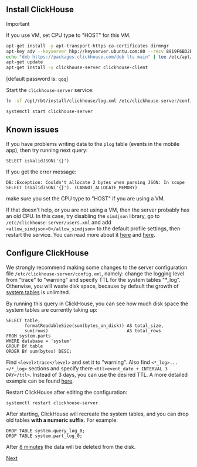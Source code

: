 ## Install ClickHouse

> [!IMPORTANT]
>
> If you use VM, set CPU type to "HOST" for this VM.

```bash
apt-get install -y apt-transport-https ca-certificates dirmngr
apt-key adv --keyserver hkp://keyserver.ubuntu.com:80 --recv 8919F6BD2B48D754
echo "deb https://packages.clickhouse.com/deb lts main" | tee /etc/apt/sources.list.d/clickhouse.list
apt-get update
apt-get install -y clickhouse-server clickhouse-client
```

[default password is: ```qqq```]

Start the ```clickhouse-server``` service:

```bash
ln -sf /opt/rbt/install/clickhouse/log.xml /etc/clickhouse-server/config.d/log.xml
```


```bash
systemctl start clickhouse-server
```

## Known issues

If you have problems writing data to the ```plog``` table (events in the mobile app), then try running next query:

```clickhouse
SELECT isValidJSON('{}')
```

If you get the error message:

```
DB::Exception: Couldn't allocate 2 bytes when parsing JSON: In scope SELECT isValidJSON('{}'). (CANNOT_ALLOCATE_MEMORY)
```

make sure you set the CPU type to "HOST" if you are using a VM.

If that doesn't help, or you are not using a VM, then the server probably has an old CPU.
In this case, try disabling the ```simdjson``` library,
go to ```/etc/clickhouse-server/users.xml```
and add ```<allow_simdjson>0</allow_simdjson>``` to the default profile settings, then restart the service.
You can read more about it [here](https://github.com/ClickHouse/ClickHouse/issues/60661#issuecomment-1979949562)
and [here](https://github.com/ClickHouse/ClickHouse/issues/66045#issuecomment-2258550489).

## Configure ClickHouse

We strongly recommend making some changes to the server configuration file ```/etc/clickhouse-server/config.xml```,
namely: change the logging level from "trace" to "warning" and specify TTL for the system tables "*_log".
Otherwise, you will waste disk space, because by default the growth
of [system tables](https://clickhouse.com/docs/operations/system-tables/overview) is unlimited.

By running this query in ClickHouse, you can see how much disk space the system tables are currently taking up:

```clickhouse
SELECT table,
       formatReadableSize(sum(bytes_on_disk)) AS total_size,
       sum(rows)                              AS total_rows
FROM system.parts
WHERE database = 'system'
GROUP BY table
ORDER BY sum(bytes) DESC;
```

Find ```<level>trace</level>``` and set it to "warning". Also find ```<*_log>...</*_log>``` sections and specify there
```<ttl>event_date + INTERVAL 3 DAY</ttl>```. Instead of 3 days, you can use the desired TTL. A more detailed example
can be found [here](https://clickhouse.com/docs/operations/system-tables/overview#system-tables-introduction).

Restart ClickHouse after editing the configuration:

```bash
systemctl restart clickhouse-server
```

After starting, ClickHouse will recreate the system tables, and you can drop old tables **with a numeric suffix**. For
example:

```clickhouse
DROP TABLE system.query_log_0;
DROP TABLE system.part_log_0;
```

After [8 minutes](https://clickhouse.com/docs/sql-reference/statements/undrop) the data will be deleted from the disk.

[Next](06.mongo.md)
